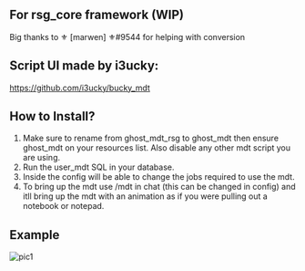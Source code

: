 ## For rsg_core framework (WIP)
Big thanks to ⚜ [marwen] ⚜#9544 for helping with conversion

## Script UI made by i3ucky:
https://github.com/i3ucky/bucky_mdt

## How to Install?

1. Make sure to rename from ghost_mdt_rsg to ghost_mdt then ensure ghost_mdt on your resources list. Also disable any other mdt script you are using.
2. Run the user_mdt SQL in your database.
3. Inside the config will be able to change the jobs required to use the mdt.
4. To bring up the mdt use /mdt in chat (this can be changed in config) and itll bring up the mdt with an animation as if you were pulling out a notebook or notepad.

## Example
![pic1](https://cdn.discordapp.com/attachments/963010990373494845/1090860976234041344/Desktop_Screenshot_2023.03.29_-_13.31.47.752.png)
